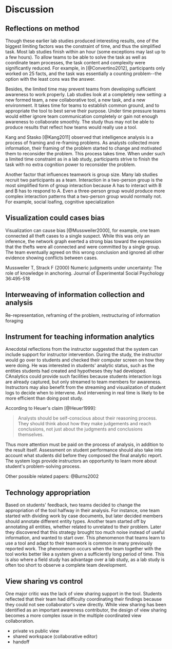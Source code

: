 # Discussion

## Reflections on method

Though these earlier lab studies produced interesting results, one of the biggest limiting factors was the constraint of time, and thus the simplified task. Most lab studies finish within an hour (some exceptions may last up to a few hours). To allow teams to be able to solve the task as well as coordinate team processes, the task content and complexity were significantly reduced. For example, in [@Convertino2012], participants only worked on 25 facts, and the task was essentially a counting problem--the option with the least cons was the answer.

Besides, the limited time may prevent teams from developing sufficient awareness to work properly. Lab studies look at a completely new setting: a new formed team, a new collaborative tool, a new task, and a new environment. It takes time for teams to establish common ground, and to appropriate the tool to best serve their purpose. Under time pressure teams would either ignore team communication completely or gain not enough awareness to collaborate smoothly. The study thus may not be able to produce results that reflect how teams would really use a tool.

Kang and Stasko [@Kang2011] observed that intelligence analysis is a process of framing and re-framing problems. As analysts collected more information, their framing of the problem started to change and motivated them to reconsider the problem. This process takes time. When under such a limited time constraint as in a lab study, participants strive to finish the task with no extra cognition power to reconsider the problem.

Another factor that influences teamwork is group size. Many lab studies recruit two participants as a team. Interaction in a two-person group is the most simplified form of group interaction because A has to interact with B and B has to respond to A. Even a three-person group would produce more complex interaction patterns that a two-person group would normally not. For example,
social loafing,
cognitive specialization

## Visualization could cases bias
Visualization can cause bias [@Mussweiler2000], for example, one team connected all theft cases to a single suspect. While this was only an inference, the network graph exerted a strong bias toward the expression that the thefts were all connected and were committed by a single group. The team eventually agreed on this wrong conclusion and ignored all other evidence showing conflicts between cases.

Mussweiler T, Strack F (2000) Numeric judgments under uncertainty: The role of knowledge in anchoring. Journal of Experimental Social Psychology 36:495-518

## Interweaving of information collection and analysis
Re-representation, reframing of the problem, restructuring of information foraging

## Instrument for teaching information analytics
Anecdotal reflections from the instructor suggested that the system can include support for instructor intervention. During the study, the instructor would go over to students and checked their computer screen on how they were doing. He was interested in students' analytic status, such as the entities students had created and hypotheses they had developed. CAnalytics could provide such facilities because students interaction logs are already captured, but only streamed to team members for awareness. Instructors may also benefit from the streaming and visualization of student logs to decide when to intervene. And intervening in real time is likely to be more efficient than doing post study.

According to Heuer's claim [@Heuer1999]: 

> Analysts should be self-conscious about their reasoning process. They should think about how they make judgements and reach conclusions, not just about the judgments and conclusions themselves.

Thus more attention must be paid on the process of analysis, in addition to the result itself. Assessment on student performance should also take into account what students did before they composed the final analytic report. The system logs provide instructors an opportunity to learn more about student's problem-solving process.

Other possible related papers: @Burns2002

## Technology appropriation
Based on students' feedback, two teams decided to change the appropriation of the tool halfway in their analysis. For instance, one team started with dividing work by case documents, but later decided members should annotate different entity types. Another team started off by annotating all entities, whether related to unrelated to their problem. Later they discovered that this strategy brought too much noise instead of useful information, and wanted to start over. This phenomenon that teams learn to use a tool and adapt to their teamwork is common in many previously reported work. The phenomenon occurs when the team together with the tool works better like a system given a sufficiently long period of time. This is also where a field study has advantage over a lab study, as a lab study is often too short to observe a complete team development.

## View sharing vs control
One major critic was the lack of view sharing support in the tool. Students reflected that their team had difficulty coordinating their findings because they could not see collaborator's view directly. While view sharing has been identified as an important awareness contributor, the design of view sharing becomes a more complex issue in the multiple coordinated view collaboration.

- private vs public view
- shared workspace (collaborative editor)
- handoff
